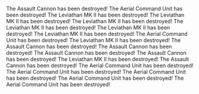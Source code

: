 The Assault Cannon has been destroyed! The Aerial Command Unit has been destroyed! The Leviathan MK II has been destroyed! The Leviathan MK II has been destroyed! The Leviathan MK II has been destroyed! The Leviathan MK II has been destroyed! The Leviathan MK II has been destroyed! The Leviathan MK II has been destroyed! The Aerial Command Unit has been destroyed! The Leviathan MK II has been destroyed! The Assault Cannon has been destroyed! The Assault Cannon has been destroyed! The Assault Cannon has been destroyed! The Assault Cannon has been destroyed! The Leviathan MK II has been destroyed! The Assault Cannon has been destroyed! The Aerial Command Unit has been destroyed! The Aerial Command Unit has been destroyed! The Aerial Command Unit has been destroyed! The Aerial Command Unit has been destroyed! The Aerial Command Unit has been destroyed! 